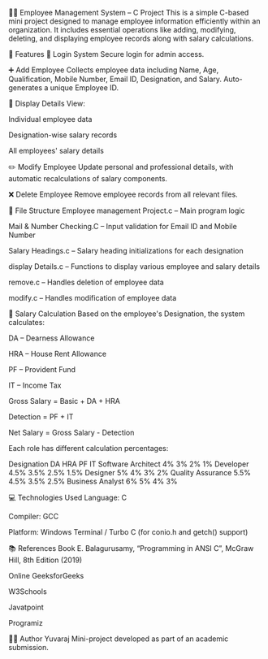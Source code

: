 🧑‍💼 Employee Management System – C Project
This is a simple C-based mini project designed to manage employee information efficiently within an organization. It includes essential operations like adding, modifying, deleting, and displaying employee records along with salary calculations.

📌 Features
🔐 Login System
Secure login for admin access.

➕ Add Employee
Collects employee data including Name, Age, Qualification, Mobile Number, Email ID, Designation, and Salary. Auto-generates a unique Employee ID.

🧾 Display Details
View:

Individual employee data

Designation-wise salary records

All employees' salary details

✏️ Modify Employee
Update personal and professional details, with automatic recalculations of salary components.

❌ Delete Employee
Remove employee records from all relevant files.

📁 File Structure
Employee management Project.c – Main program logic

Mail & Number Checking.C – Input validation for Email ID and Mobile Number

Salary Headings.c – Salary heading initializations for each designation

display Details.c – Functions to display various employee and salary details

remove.c – Handles deletion of employee data

modify.c – Handles modification of employee data

🧮 Salary Calculation
Based on the employee's Designation, the system calculates:

DA – Dearness Allowance

HRA – House Rent Allowance

PF – Provident Fund

IT – Income Tax

Gross Salary = Basic + DA + HRA

Detection = PF + IT

Net Salary = Gross Salary - Detection

Each role has different calculation percentages:

Designation	DA	HRA	PF	IT
Software Architect	4%	3%	2%	1%
Developer	4.5%	3.5%	2.5%	1.5%
Designer	5%	4%	3%	2%
Quality Assurance	5.5%	4.5%	3.5%	2.5%
Business Analyst	6%	5%	4%	3%

💻 Technologies Used
Language: C

Compiler: GCC

Platform: Windows Terminal / Turbo C (for conio.h and getch() support)

📚 References
Book
E. Balagurusamy, “Programming in ANSI C”, McGraw Hill, 8th Edition (2019)

Online
GeeksforGeeks

W3Schools

Javatpoint

Programiz

🙋‍♂️ Author
Yuvaraj
Mini-project developed as part of an academic submission.

